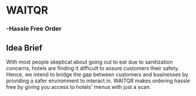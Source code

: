 # WAITQR
###  -Hassle Free Order

## Idea Brief

With most people skeptical about going out to eat due to sanitization concerns, hotels are finding it difficult to assure customers their safety. Hence, we intend to bridge the gap between customers and businesses by providing a safer environment to interact in. WAITQR makes ordering hassle free by giving you access to hotels' menus with just a scan.
